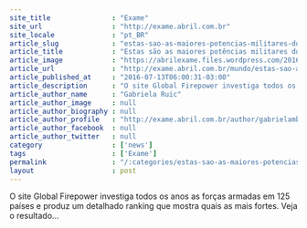 ```yaml
---
site_title               : "Exame"
site_url                 : "http://exame.abril.com.br"
site_locale              : "pt_BR"
article_slug             : "estas-sao-as-maiores-potencias-militares-do-mundo-em-2016"
article_title            : "Estas são as maiores potências militares do mundo em 2016"
article_image            : "https://abrilexame.files.wordpress.com/2016/09/size_960_16_9_soldados-americanos3.jpg?quality=70&strip=all&w=960"
article_url              : "http://exame.abril.com.br/mundo/estas-sao-as-maiores-potencias-militares-do-mundo-em-2016/"
article_published_at     : "2016-07-13T06:00:31-03:00"
article_description      : "O site Global Firepower investiga todos os anos as forças armadas em 125 países e produz um detalhado ranking que mostra quais as mais fortes. Veja o resultado..."
article_author_name      : "Gabriela Ruic"
article_author_image     : null
article_author_biography : null
article_author_profile   : "http://exame.abril.com.br/author/gabrielambruic/"
article_author_facebook  : null
article_author_twitter   : null
category                 : ['news']
tags                     : ['Exame']
permalink                : "/:categories/estas-sao-as-maiores-potencias-militares-do-mundo-em-2016/"
layout                   : post
---
```


O site Global Firepower investiga todos os anos as forças armadas em 125 países e produz um detalhado ranking que mostra quais as mais fortes. Veja o resultado...
